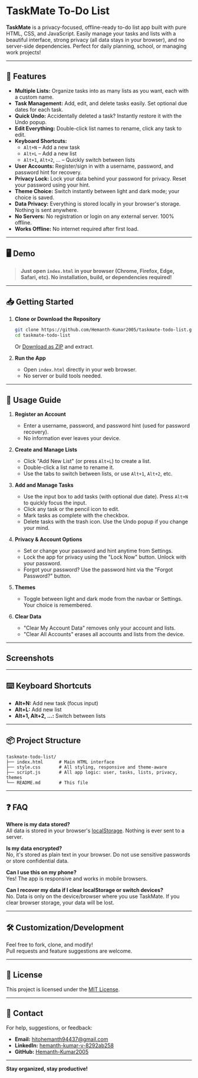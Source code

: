 # TaskMate To-Do List

**TaskMate** is a privacy-focused, offline-ready to-do list app built with pure HTML, CSS, and JavaScript. Easily manage your tasks and lists with a beautiful interface, strong privacy (all data stays in your browser), and no server-side dependencies. Perfect for daily planning, school, or managing work projects!

---

## 🚀 Features

- **Multiple Lists:** Organize tasks into as many lists as you want, each with a custom name.
- **Task Management:** Add, edit, and delete tasks easily. Set optional due dates for each task.
- **Quick Undo:** Accidentally deleted a task? Instantly restore it with the Undo popup.
- **Edit Everything:** Double-click list names to rename, click any task to edit.
- **Keyboard Shortcuts:** 
  - `Alt+N` – Add a new task
  - `Alt+L` – Add a new list
  - `Alt+1`, `Alt+2`, ... – Quickly switch between lists
- **User Accounts:** Register/sign in with a username, password, and password hint for recovery.
- **Privacy Lock:** Lock your data behind your password for privacy. Reset your password using your hint.
- **Theme Choice:** Switch instantly between light and dark mode; your choice is saved.
- **Data Privacy:** Everything is stored locally in your browser's storage. Nothing is sent anywhere.
- **No Servers:** No registration or login on any external server. 100% offline.
- **Works Offline:** No internet required after first load.

---

## 🖥️ Demo

> **Just open `index.html` in your browser (Chrome, Firefox, Edge, Safari, etc). No installation, build, or dependencies required!**

---

## 📥 Getting Started

1. **Clone or Download the Repository**

   ```bash
   git clone https://github.com/Hemanth-Kumar2005/taskmate-todo-list.git
   cd taskmate-todo-list
   ```
   Or [Download as ZIP](https://github.com/Hemanth-Kumar2005/TaskMate_To-Do-List-Web-Application.git) and extract.

2. **Run the App**

   - Open `index.html` directly in your web browser.
   - No server or build tools needed.

---

## 📝 Usage Guide

1. **Register an Account**
   - Enter a username, password, and password hint (used for password recovery).
   - No information ever leaves your device.

2. **Create and Manage Lists**
   - Click "Add New List" (or press `Alt+L`) to create a list.
   - Double-click a list name to rename it.
   - Use the tabs to switch between lists, or use `Alt+1`, `Alt+2`, etc.

3. **Add and Manage Tasks**
   - Use the input box to add tasks (with optional due date). Press `Alt+N` to quickly focus the input.
   - Click any task or the pencil icon to edit.
   - Mark tasks as complete with the checkbox.
   - Delete tasks with the trash icon. Use the Undo popup if you change your mind.

4. **Privacy & Account Options**
   - Set or change your password and hint anytime from Settings.
   - Lock the app for privacy using the "Lock Now" button. Unlock with your password.
   - Forgot your password? Use the password hint via the "Forgot Password?" button.

5. **Themes**
   - Toggle between light and dark mode from the navbar or Settings. Your choice is remembered.

6. **Clear Data**
   - "Clear My Account Data" removes only your account and lists.
   - "Clear All Accounts" erases all accounts and lists from the device.

---

## Screenshots

---

## ⌨️ Keyboard Shortcuts

- **Alt+N:** Add new task (focus input)
- **Alt+L:** Add new list
- **Alt+1, Alt+2, ...:** Switch between lists

---

## 📦 Project Structure

```
taskmate-todo-list/
├── index.html      # Main HTML interface
├── style.css       # All styling, responsive and theme-aware
├── script.js       # All app logic: user, tasks, lists, privacy, themes
└── README.md       # This file
```

---

## ❓ FAQ

**Where is my data stored?**  
All data is stored in your browser's [localStorage](https://developer.mozilla.org/en-US/docs/Web/API/Window/localStorage). Nothing is ever sent to a server.

**Is my data encrypted?**  
No, it's stored as plain text in your browser. Do not use sensitive passwords or store confidential data.

**Can I use this on my phone?**  
Yes! The app is responsive and works in mobile browsers.

**Can I recover my data if I clear localStorage or switch devices?**  
No. Data is only on the device/browser where you use TaskMate. If you clear browser storage, your data will be lost.

---

## 🛠️ Customization/Development

Feel free to fork, clone, and modify!  
Pull requests and feature suggestions are welcome.

---

## 📄 License

This project is licensed under the [MIT License](LICENSE).

---

## 🤝 Contact

For help, suggestions, or feedback:

- **Email:** [hitohemanth94437@gmail.com](mailto:hitohemanth94437@gmail.com)
- **LinkedIn:** [hemanth-kumar-v-8292ab258](https://www.linkedin.com/in/hemanth-kumar-v-8292ab258/)
- **GitHub:** [Hemanth-Kumar2005](https://github.com/Hemanth-Kumar2005)

---

**Stay organized, stay productive!**
